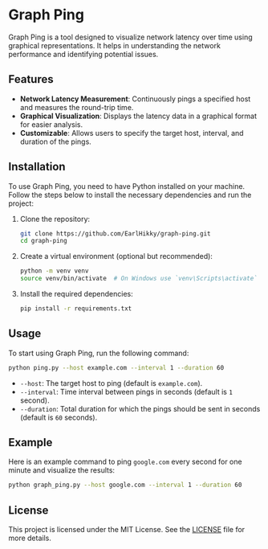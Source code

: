 # Graph Ping

Graph Ping is a tool designed to visualize network latency over time using graphical representations. It helps in understanding the network performance and identifying potential issues.

## Features

- **Network Latency Measurement**: Continuously pings a specified host and measures the round-trip time.
- **Graphical Visualization**: Displays the latency data in a graphical format for easier analysis.
- **Customizable**: Allows users to specify the target host, interval, and duration of the pings.

## Installation

To use Graph Ping, you need to have Python installed on your machine. Follow the steps below to install the necessary dependencies and run the project:

1. Clone the repository:
    ```sh
    git clone https://github.com/EarlHikky/graph-ping.git
    cd graph-ping
    ```

2. Create a virtual environment (optional but recommended):
    ```sh
    python -m venv venv
    source venv/bin/activate  # On Windows use `venv\Scripts\activate`
    ```

3. Install the required dependencies:
    ```sh
    pip install -r requirements.txt
    ```

## Usage

To start using Graph Ping, run the following command:

```sh
python ping.py --host example.com --interval 1 --duration 60
```

- `--host`: The target host to ping (default is `example.com`).
- `--interval`: Time interval between pings in seconds (default is `1` second).
- `--duration`: Total duration for which the pings should be sent in seconds (default is `60` seconds).

## Example

Here is an example command to ping `google.com` every second for one minute and visualize the results:

```sh
python graph_ping.py --host google.com --interval 1 --duration 60
```

## License

This project is licensed under the MIT License. See the [LICENSE](LICENSE) file for more details.
